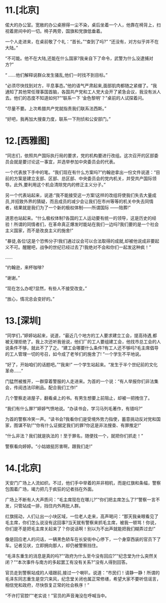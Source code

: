 # 11.[北京]

偌大的办公室。宽敞的办公桌擦得一尘不染，桌后坐着一个人，他靠在椅背上，扫视着房间中的一切。椅子两旁，国旗和党旗低垂着。

一个人走进来，在桌前敬了个礼：“首长。”“查到了吗?” “还没有，对方似乎并不在大陆。”

“不可能。他不在大陆,还能在什么国家?我亲自下了命令，武警为什么没逮捕对方?”

“ ……他们解释说群众发生骚乱,他们一时找不到目标。”

“必须尽快找到对方，平息事态。”他的语气严肃起来,面部肌肉都随之紧绷了。“我通知了其他常任理事国首脑，各国共产党和工人党大会开了紧急会议，我没有派人去。他们的态度不知道如何?”“联系一下 ‘金色黎明’？”桌前的人试探着问。

“尽量不要。上次希腊共产党就指责我们联系法西斯。”

“好吧，我再加大搜查力度，联系一下刑侦和公安部门。”

# 12.[西雅图]

“同志们，依照共产国际执行局的要求，党的机构要进行改组。这次召开的区部委员会就是要讨论这一事宜，并选举参加中央委员会的代表。

一个代表放下手中的笔。“我们现在有什么方案吗?”约翰逊拿出一份文件说道：“目前的方案是建立支部、区部、总区部、中央委员会的党内机关，并受共产国际领导。此外,要利用这个机会清除党内的修正主义分子。”

另一个代表站起来，说道:“我不能接受这一方案!这样的改组将使我们失去大量成员,并招致外界的猜疑，而且成员的减少会让我们在市州等等的机关中失去同情者，结果就是我们为了一个新的极权体制——所谓国际 ——陪葬!”

道恩也站起来。“什么极权体制?各国的工人运动要有统一的领导，这是历史的经验！所谓的同情者们，在革命真正爆发时能站在我们一边吗?我们要的是一个社会主义国家，而不是改良主义的施舍!”

"暴徒,各位!这是个恐怖分子!我们通过议会可以合法取得的成就,却被他说成非要起义不可。醒醒吧，战争的世纪已经过去了!我绝对不会和你们一起发这种疯！”

……

“约翰逊，来杯咖啡?

“谢谢。”

“现在怎么办呢?显然，有些人不接受改变。”

“放心，情况总会变好的。”

# 13.[深圳]

“同学们，”婷婷站起来，说道，“最近几个地方的工人要求建立工会，提高待遇,都被无理拒绝了。我上次还听我爸说，他们厂的工人要组建工会，他找市总工会的人说条件不够，就此不了了之。“建工会哪要什么条件?有工人还不够吗?毛主席倡导的工人管理一切的号召，如今成了老爷们的施舍了! ”一个学生不平地说。

“好了，开始咱们的话题吧。”“我来!” 一个学生站起来。“发生于半个世纪前的文化革命……”

门猛然被推开，一群穿着警服的人走进来。为首的一个说：“有人举报你们非法集会，传阅违法印刷品。配合我们工作!”

几个警察走进屋子，翻看桌上的书。有男生想要上前阻止，却被一把拽住了。

“我们有什么罪?”婷婷气愤地说。“办读书会，学习马列毛著作，有错吗?”

为首的警察冷笑一声。“读书会?我看你们是受境外势力指使，蓄意挑动反对党和国家，图谋不轨!”“你有什么证据定我们的罪?你这是非法搜查、有罪推定!”

“什么非法？我们就是执法的！至于罪名，随便找一个，就把你们抓走！”

警察看向婷婷。“小姑娘挺厉害啊，跟我们走!”

# 14.[北京]

天安门广场上人流如织。不过，他们手中举着的并非相机，而是红旗和条幅，警察包围着广场，竭力把几于疯狂的记者挡在外面。

广场上不断有人大声质问：“毛主席现在在哪儿?”“你们把主席怎么了?”警察一言不发，只管站成一排，挡住内外两批人群。

红旗摇动，人们让出一小块区域，一位老人走来，高声喝问：“那天我亲眼看见了毛主席，你们怎么说没有这回事?当天就有警察来抓毛主席，被我一顿骂！你说，你们是不是把毛主席关起来了？你说话啊！别以为不出声就能把我们糊弄过去!”

像是回应老人的问话，一辆黑色轿车在长安街中心停下，一个身穿西装的官员下了车。记者见状，立即拥向那人，却仍被警察挡住。

“毛泽东重生的消息是真的吗?”“政府为什么至今没有回应?”“纪念堂为什么突然关闭？”“本次事件与南方的多起罢工有没有关系?”没有人得到回答。

官员走到警察站成的人墙跟前,接过一个喇叭，说道：“市民们！请静一静！所谓的毛泽东同志重生是空穴来风，纪念堂关闭也属正常修缮，希望大家不要听信谣言，相信党和政府，尽快恢复正常的社会秩序！”

“不许打官腔!”“老实说！”官员的声音淹没在呼喊当中。
